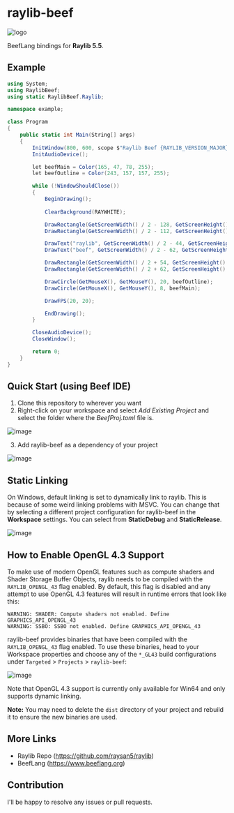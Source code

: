 # raylib-beef

![logo](img/raylib-beef-logo.png)

BeefLang bindings for **Raylib 5.5**.

## Example
```cs
using System;
using RaylibBeef;
using static RaylibBeef.Raylib;

namespace example;

class Program
{
	public static int Main(String[] args)
	{
		InitWindow(800, 600, scope $"Raylib Beef {RAYLIB_VERSION_MAJOR}.{RAYLIB_VERSION_MINOR}.{RAYLIB_VERSION_PATCH}");
		InitAudioDevice();

		let beefMain = Color(165, 47, 78, 255);
		let beefOutline = Color(243, 157, 157, 255);

		while (!WindowShouldClose())
		{
			BeginDrawing();
			
			ClearBackground(RAYWHITE);

			DrawRectangle(GetScreenWidth() / 2 - 128, GetScreenHeight() / 2 - 128, 256, 256, beefOutline);
			DrawRectangle(GetScreenWidth() / 2 - 112, GetScreenHeight() / 2 - 112, 224, 224, beefMain);

			DrawText("raylib", GetScreenWidth() / 2 - 44, GetScreenHeight() / 2, 50, beefOutline);
			DrawText("beef", GetScreenWidth() / 2 - 62, GetScreenHeight() / 2 + 46, 50, beefOutline);

			DrawRectangle(GetScreenWidth() / 2 + 54, GetScreenHeight() / 2 + 54, 42, 42, beefOutline);
			DrawRectangle(GetScreenWidth() / 2 + 62, GetScreenHeight() / 2 + 62, 26, 26, RAYWHITE);

			DrawCircle(GetMouseX(), GetMouseY(), 20, beefOutline);
			DrawCircle(GetMouseX(), GetMouseY(), 8, beefMain);

			DrawFPS(20, 20);

			EndDrawing();
		}

		CloseAudioDevice();
		CloseWindow();

		return 0;
	}
}
```

## Quick Start (using Beef IDE)
1. Clone this repository to wherever you want
2. Right-click on your workspace and select *Add Existing Project* and select the folder where the *BeefProj.toml* file is.
   
![image](https://github.com/Starpelly/raylib-beef/assets/24588691/1fe9457a-4ff1-485b-a5c2-f054470ea364)

3. Add raylib-beef as a dependency of your project

![image](https://github.com/Starpelly/raylib-beef/assets/24588691/69060f60-4aad-43f5-b2d8-e9e01830e300)

## Static Linking
On Windows, default linking is set to dynamically link to raylib. This is because of some weird linking problems with MSVC. You can change that by selecting a different project configuration for raylib-beef in the **Workspace** settings. You can select from **StaticDebug** and **StaticRelease**.

![image](https://github.com/Starpelly/raylib-beef/assets/24588691/d78c5e3f-62ac-4927-89c2-7e73b1262ed7)

## How to Enable OpenGL 4.3 Support
To make use of modern OpenGL features such as compute shaders and Shader Storage Buffer Objects, raylib needs to be compiled with the `RAYLIB_OPENGL_43` flag enabled.
By default, this flag is disabled and any attempt to use OpenGL 4.3 features will result in runtime errors that look like this:
```
WARNING: SHADER: Compute shaders not enabled. Define GRAPHICS_API_OPENGL_43
WARNING: SSBO: SSBO not enabled. Define GRAPHICS_API_OPENGL_43
```

raylib-beef provides binaries that have been compiled with the `RAYLIB_OPENGL_43` flag enabled. To use these binaries, head to your Workspace properties and choose any of the `*_GL43` build configurations under `Targeted` > `Projects` > `raylib-beef`:

![image](https://github.com/user-attachments/assets/77fdffd0-300e-48d4-9ed2-a0d66d2abfa3)

Note that OpenGL 4.3 support is currently only available for Win64 and only supports dynamic linking.

**Note:** You may need to delete the `dist` directory of your project and rebuild it to ensure the new binaries are used.

## More Links
* Raylib Repo (https://github.com/raysan5/raylib)
* BeefLang (https://www.beeflang.org)

## Contribution
I'll be happy to resolve any issues or pull requests.
